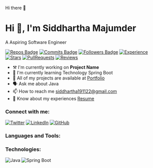 Hi there 👋

# Hi 👋, I'm Siddhartha Majumder

A Aspiring Software Engineer

[![Repos Badge](https://badges.pufler.dev/repos/Sid200402)](https://badges.pufler.dev)
[![Commits Badge](https://badges.pufler.dev/commits/monthly/Sid200402)](https://badges.pufler.dev)
[![Followers Badge](https://img.shields.io/github/followers/Sid200402?label=Followers)](https://github.com/Sid200402)
[![Experience](https://img.shields.io/badge/experience-newbie-yellow)](https://github.com/Sid200402)
[![Stars](https://img.shields.io/badge/stars-unknown-lightgrey)](https://github.com/Sid200402)
[![PullRequests](https://img.shields.io/badge/pullrequests-unknown-lightgrey)](https://github.com/Sid200402)
[![Reviews](https://img.shields.io/badge/reviews-unknown-lightgrey)](https://github.com/Sid200402)


- ⚒️ I'm currently working on **Project Name**
- 🌱 I'm currently learning Technology  Spring Boot
- 🔗 All of my projects are available at [Portfolio](yourportfoliolink)
- 🗣️ Ask me about Java
- 📫 How to reach me siddhartha191122@gmail.com
- 📝 Know about my experiences [Resume](https://docs.google.com)

### Connect with me:
[![Twitter](https://img.shields.io/twitter/follow/yourusername)](https://twitter.com/yourusername)
[![LinkedIn](https://img.shields.io/badge/LinkedIn-blue)](https://www.linkedin.com/in/yourusername)
[![GitHub](https://img.shields.io/badge/GitHub-follow-yellow)](https://github.com/yourusername)

### Languages and Tools:
### Technologies:
![Java](https://img.shields.io/badge/Java-ED8B00?style=for-the-badge&logo=java&logoColor=white)
![Spring Boot](https://img.shields.io/badge/Spring%20Boot-6DB33F?style=for-the-badge&logo=spring&logoColor=white)



<!---
Sid200402/Sid200402 is a ✨ special ✨ repository because its `README.md` (this file) appears on your GitHub profile.
You can click the Preview link to take a look at your changes.
--->
